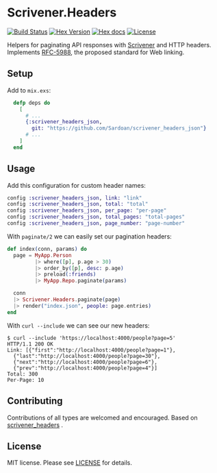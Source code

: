 # Scrivener.Headers

[![Build Status][travis-img]][travis] [![Hex Version][hex-img]][hex] [![Hex docs][hexdocs-img]][hexdocs] [![License][license-img]][license]

[travis-img]: https://travis-ci.org/doomspork/scrivener_headers.png?branch=master
[travis]: https://travis-ci.org/doomspork/scrivener_headers
[hex-img]: https://img.shields.io/hexpm/v/scrivener_headers.svg
[hex]: https://hex.pm/packages/scrivener_headers
[license-img]: http://img.shields.io/badge/license-MIT-brightgreen.svg
[license]: http://opensource.org/licenses/MIT
[hexdocs-img]: http://img.shields.io/badge/hex-docs-green.svg?style=flat
[hexdocs]: https://hexdocs.pm/scrivener_headers/Scrivener.Headers.html


Helpers for paginating API responses with [Scrivener](https://github.com/drewolson/scrivener) and HTTP headers.  Implements [RFC-5988](https://mnot.github.io/I-D/rfc5988bis/), the proposed standard for Web linking.

## Setup

Add to `mix.exs`:

```elixir
  defp deps do
    [
      # ...
      {:scrivener_headers_json,
    	git: "https://github.com/Sardoan/scrivener_headers_json"}
      # ...
    ]
  end
```

## Usage

Add this configuration for custom header names:

```elixir
config :scrivener_headers_json, link: "link"
config :scrivener_headers_json, total: "total"
config :scrivener_headers_json, per_page: "per-page"
config :scrivener_headers_json, total_pages: "total-pages"
config :scrivener_headers_json, page_number: "page-number"
```

With `paginate/2` we can easily set our pagination headers:

```elixir
def index(conn, params) do
  page = MyApp.Person
         |> where([p], p.age > 30)
         |> order_by([p], desc: p.age)
         |> preload(:friends)
         |> MyApp.Repo.paginate(params)

  conn
  |> Scrivener.Headers.paginate(page)
  |> render("index.json", people: page.entries)
end
```

With `curl --include` we can see our new headers:

```shell
$ curl --include 'https://localhost:4000/people?page=5'
HTTP/1.1 200 OK
Link: [{"first":"http://localhost:4000/people?page=1"},
  {"last":"http://localhost:4000/people?page=30"},
  {"next":"http://localhost:4000/people?page=6"},
  {"prev":"http://localhost:4000/people?page=4"}]
Total: 300
Per-Page: 10
```

## Contributing

Contributions of all types are welcomed and encouraged.  Based on [scrivener_headers][scrivener_header] .

[scrivener_header]: https://github.com/doomspork/scrivener_headers/

## License

MIT license. Please see [LICENSE][license] for details.

[LICENSE]: https://github.com/doomspork/scrivener_headers/blob/master/LICENSE
